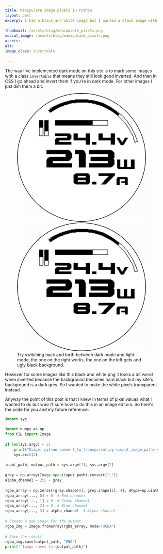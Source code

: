 ```yaml
---
title: Manipulate image pixels in Python
layout: post
excerpt: I had a black and white image but I wanted a black image with the white bits transparent.

thumbnail: /assets/blog/manipulate_pixels.png
social_image: /assets/blog/manipulate_pixels.png
assets: 
alt: 
image_class: invertable

---
```


The way I've implemented dark mode on this site is to mark some images with a class `invertable` that means they still look good inverted. And then in CSS I go ahead and invert them if you're in dark mode. For other images I just dim them a bit.


<figure class="two-wide">
<img src="/assets/blog/micropython/simulated_display.png" class="invertable">
<img src="/assets/blog/micropython/simulated_display_transparent.png" class="invertable">
<figcaption>Try switching back and forth between dark mode and light mode, the one on the right works, the one on the left gets and ugly black background.</figcaption>
</figure>

However for some images like this black and white png it looks a bit weird when inverted because the background becomes hard black but my site's background is a dark grey. So I wanted to make the white pixels transparent instead.

Anyway the point of this post is that I knew in terms of pixel values what I wanted to do but wasn't sure how to do this in an image editors. So here's the code for you and my future reference:

```python
import sys

import numpy as np
from PIL import Image

if len(sys.argv) < 3:
    print("Usage: python convert_to_transparent.py <input_image_path> <output_image_path>")
    sys.exit(1)

input_path, output_path = sys.argv[1], sys.argv[2]

grey = np.array(Image.open(input_path).convert("L"))
alpha_channel = 255 - grey

rgba_array = np.zeros((grey.shape[0], grey.shape[1], 4), dtype=np.uint8)
rgba_array[..., 0] = 0  # Red channel
rgba_array[..., 1] = 0  # Green channel
rgba_array[..., 2] = 0  # Blue channel
rgba_array[..., 3] = alpha_channel  # Alpha channel

# Create a new image for the output
rgba_img = Image.fromarray(rgba_array, mode="RGBA")

# Save the result
rgba_img.save(output_path, "PNG")
print(f"Image saved to {output_path}")
```
